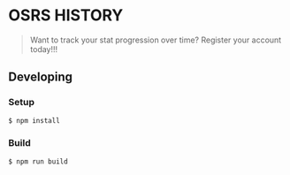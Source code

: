 # OSRS HISTORY
> Want to track your stat progression over time? Register your account today!!!

## Developing

### Setup
```bash
$ npm install
```

### Build

```bash
$ npm run build
```